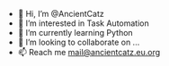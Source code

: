 - 👋 Hi, I’m @AncientCatz
- 👀 I’m interested in Task Automation
- 🌱 I’m currently learning Python
- 💞️ I’m looking to collaborate on ...
- 📫 Reach me mail@ancientcatz.eu.org

<!---
AncientCatz/AncientCatz is a ✨ special ✨ repository because its `README.md` (this file) appears on your GitHub profile.
You can click the Preview link to take a look at your changes.
--->
